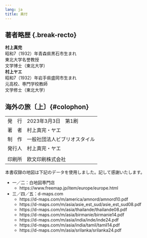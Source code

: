 ```yaml
---
lang: ja
title: 奥付
---
```


## 著者略歴 {.break-recto}

<div class="biography">

**村上真完**<br>
昭和7（1932）年青森県黒石市生まれ<br>
東北大学名誉教授<br>
文学博士（東北大学）<br>
**村上ヤエ**<br>
昭和7（1932）年岩手県盛岡市生まれ<br>
元高校、専門学校教師<br>
文学修士（東北大学）<br>

</div>

## 海外の旅〔上〕{#colophon}

|||
| ----- | ------------------- |
|発　行|2023年3月3日　第1刷|
|著　者|村上真完・ヤエ|
|制　作|一般社団法人ビブリオスタイル|
|発行人|村上真完・ヤエ
|||
|印刷所|欧文印刷株式会社|

<div class="map-source">

本書収録の地図は下記のデータを使用しました。記して感謝いたします。
- 一／二：白地図専門店
    - https\://www\.freemap.jp/item/europe/europe.html
- 三／四／五：d-maps.com 
    - https\://d-maps\.com/m/america/amnord/amnord10.pdf
    - https\://d-maps\.com/m/asia/asie_est_sud/asie_est_sud08.pdf
    - https\://d-maps\.com/m/asia/thailande/thailande08.pdf
    - https\://d-maps\.com/m/asia/birmanie/birmanie14.pdf
    - https\://d-maps\.com/m/asia/india/inde/inde24.pdf
    - https\://d-maps\.com/m/asia/india/tamil/tamil14.pdf
    - https\://d-maps\.com/m/asia/srilanka/srilanka24.pdf

</div>